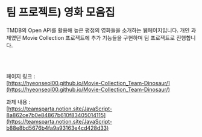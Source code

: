 <h1>팀 프로젝트) 영화 모음집</h1>
TMDB의 Open API를 활용해 높은 평점의 영화들을 소개하는 웹페이지입니다.
개인 과제였던 Movie Collection 프로젝트에 추가 기능들을 구현하며 팀 프로젝트로 진행합니다.

<br><br>

페이지 링크 : <br>
[https://hyeonseol00.github.io/Movie-Collection_Team-Dinosaur/](https://hyeonseol00.github.io/Movie-Collection_Team-Dinosaur/)

과제 내용 : <br>
[https://teamsparta.notion.site/JavaScript-8a862ce7b0e84867b610f83405014115](https://teamsparta.notion.site/JavaScript-b88e8bd5676b4fa9a93163e4cd428d33)
